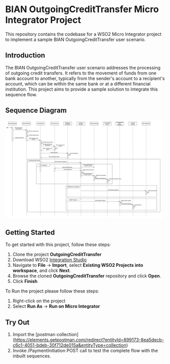 # BIAN OutgoingCreditTransfer Micro Integrator Project

This repository contains the codebase for a WSO2 Micro Integrator project to implement a sample BIAN OutgoingCreditTransfer user scenario.

## Introduction

The BIAN OutgoingCreditTransfer user scenario addresses the processing of outgoing credit transfers. It refers to the movement of funds from one bank account to another, typically from the sender's account to a recipient's account, which can be within the same bank or at a different financial institution. This project aims to provide a sample solution to integrate this sequence flow.

## Sequence Diagram

![Sequence Diagram - OutgoingCreditTransfer](<Sequence Diagram OutgoingCreditTransfer.png>)

## Getting Started

To get started with this project, follow these steps:

1. Clone the project **OutgoingCreditTransfer**
2. Download WSO2 [Integration Studio](https://wso2.com/micro-integrator/#)
3. Navigate to **File** -> **Import**, select **Existing WSO2 Projects into workspace**, and click **Next**.
4. Browse the cloned **OutgoingCreditTransfer** repository and click **Open**.
5. Click **Finish**

To Run the project please follow these steps:

1. Right-click on the project
2. Select **Run As** -> **Run on Micro Integrator**

## Try Out

1. Import the [postman collection] (https://elements.getpostman.com/redirect?entityId=899173-8ea5decb-c6c1-4051-bdeb-30f712de015a&entityType=collection)
2. Invoke /PaymentInitiation POST call to test the complete flow with the inbuilt sequences. 